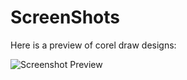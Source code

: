 # ScreenShots

Here is a preview of corel draw designs:

![Screenshot Preview](bootstrap-practice-hightech-template.png)
